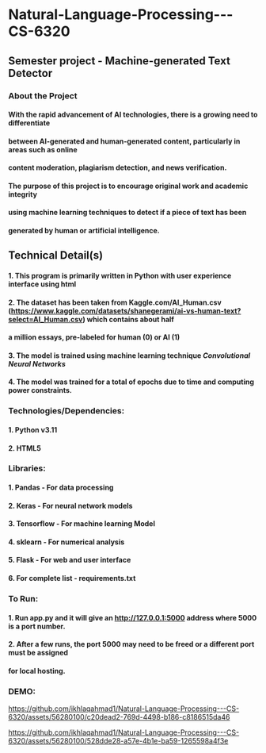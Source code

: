 # Natural-Language-Processing---CS-6320

## Semester project - Machine-generated Text Detector

### About the Project


####  With the rapid advancement of AI technologies, there is a growing need to differentiate
#### between AI-generated and human-generated content, particularly in areas such as online 
#### content moderation, plagiarism detection, and news verification.
#### The purpose of this project is to encourage original work and academic integrity 
#### using machine learning techniques to detect if a piece of text has been
#### generated by human or artificial intelligence.</p>


## Technical Detail(s)
#### 1. This program is primarily written in Python with user experience interface using html
#### 2. The dataset has been taken from Kaggle.com/AI_Human.csv (https://www.kaggle.com/datasets/shanegerami/ai-vs-human-text?select=AI_Human.csv) which contains about half
#### a million essays, pre-labeled for human (0) or AI (1)
#### 3. The model is trained using machine learning technique ***Convolutional Neural Networks***
#### 4. The model was trained for a total of epochs due to time and computing power constraints.

### Technologies/Dependencies:
#### 1. Python v3.11
#### 2. HTML5

### Libraries:
#### 1. Pandas - For data processing
#### 2. Keras - For neural network models
#### 3. Tensorflow - For machine learning Model
#### 4. sklearn - For numerical analysis
#### 5. Flask - For web and user interface
#### 6. For complete list - requirements.txt

### To Run:
#### 1. Run app.py and it will give an http://127.0.0.1:5000 address where 5000 is a port number.
#### 2. After a few runs, the port 5000 may need to be freed or a different port must be assigned
#### for local hosting.

### DEMO: 



https://github.com/ikhlaqahmad1/Natural-Language-Processing---CS-6320/assets/56280100/c20dead2-769d-4498-b186-c8186515da46




https://github.com/ikhlaqahmad1/Natural-Language-Processing---CS-6320/assets/56280100/528dde28-a57e-4b1e-ba59-1265598a4f3e



